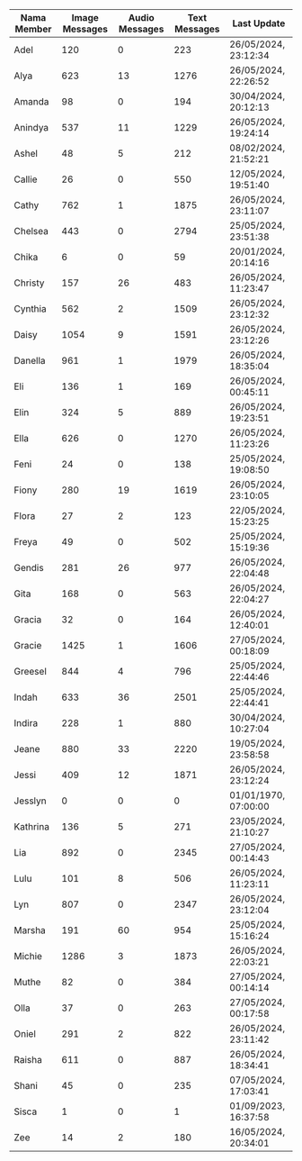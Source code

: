 | Nama Member | Image Messages | Audio Messages | Text Messages | Last Update |
| ------ | -------------- | -------------- | ------------- | ------------ |
| Adel | 120 | 0 | 223 | 26/05/2024, 23:12:34 |
| Alya | 623 | 13 | 1276 | 26/05/2024, 22:26:52 |
| Amanda | 98 | 0 | 194 | 30/04/2024, 20:12:13 |
| Anindya | 537 | 11 | 1229 | 26/05/2024, 19:24:14 |
| Ashel | 48 | 5 | 212 | 08/02/2024, 21:52:21 |
| Callie | 26 | 0 | 550 | 12/05/2024, 19:51:40 |
| Cathy | 762 | 1 | 1875 | 26/05/2024, 23:11:07 |
| Chelsea | 443 | 0 | 2794 | 25/05/2024, 23:51:38 |
| Chika | 6 | 0 | 59 | 20/01/2024, 20:14:16 |
| Christy | 157 | 26 | 483 | 26/05/2024, 11:23:47 |
| Cynthia | 562 | 2 | 1509 | 26/05/2024, 23:12:32 |
| Daisy | 1054 | 9 | 1591 | 26/05/2024, 23:12:26 |
| Danella | 961 | 1 | 1979 | 26/05/2024, 18:35:04 |
| Eli | 136 | 1 | 169 | 26/05/2024, 00:45:11 |
| Elin | 324 | 5 | 889 | 26/05/2024, 19:23:51 |
| Ella | 626 | 0 | 1270 | 26/05/2024, 11:23:26 |
| Feni | 24 | 0 | 138 | 25/05/2024, 19:08:50 |
| Fiony | 280 | 19 | 1619 | 26/05/2024, 23:10:05 |
| Flora | 27 | 2 | 123 | 22/05/2024, 15:23:25 |
| Freya | 49 | 0 | 502 | 25/05/2024, 15:19:36 |
| Gendis | 281 | 26 | 977 | 26/05/2024, 22:04:48 |
| Gita | 168 | 0 | 563 | 26/05/2024, 22:04:27 |
| Gracia | 32 | 0 | 164 | 26/05/2024, 12:40:01 |
| Gracie | 1425 | 1 | 1606 | 27/05/2024, 00:18:09 |
| Greesel | 844 | 4 | 796 | 25/05/2024, 22:44:46 |
| Indah | 633 | 36 | 2501 | 25/05/2024, 22:44:41 |
| Indira | 228 | 1 | 880 | 30/04/2024, 10:27:04 |
| Jeane | 880 | 33 | 2220 | 19/05/2024, 23:58:58 |
| Jessi | 409 | 12 | 1871 | 26/05/2024, 23:12:24 |
| Jesslyn | 0 | 0 | 0 | 01/01/1970, 07:00:00 |
| Kathrina | 136 | 5 | 271 | 23/05/2024, 21:10:27 |
| Lia | 892 | 0 | 2345 | 27/05/2024, 00:14:43 |
| Lulu | 101 | 8 | 506 | 26/05/2024, 11:23:11 |
| Lyn | 807 | 0 | 2347 | 26/05/2024, 23:12:04 |
| Marsha | 191 | 60 | 954 | 25/05/2024, 15:16:24 |
| Michie | 1286 | 3 | 1873 | 26/05/2024, 22:03:21 |
| Muthe | 82 | 0 | 384 | 27/05/2024, 00:14:14 |
| Olla | 37 | 0 | 263 | 27/05/2024, 00:17:58 |
| Oniel | 291 | 2 | 822 | 26/05/2024, 23:11:42 |
| Raisha | 611 | 0 | 887 | 26/05/2024, 18:34:41 |
| Shani | 45 | 0 | 235 | 07/05/2024, 17:03:41 |
| Sisca | 1 | 0 | 1 | 01/09/2023, 16:37:58 |
| Zee | 14 | 2 | 180 | 16/05/2024, 20:34:01 |
